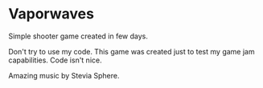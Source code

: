 # Vaporwaves
Simple shooter game created in few days.

Don't try to use my code. This game was created just to test my game jam capabilities. Code isn't nice.

Amazing music by Stevia Sphere.
